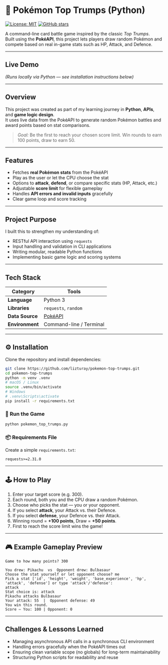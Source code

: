 # 🎴 Pokémon Top Trumps (Python)

[![License: MIT](https://img.shields.io/badge/License-MIT-blue.svg)](LICENSE)
[![GitHub stars](https://img.shields.io/github/stars/lizturay/pokemon-top-trumps?style=social)]()

A command-line card battle game inspired by the classic *Top Trumps*.  
Built using the **PokéAPI**, this project lets players draw random Pokémon and compete based on real in-game stats such as HP, Attack, and Defence.

---

## Live Demo
*(Runs locally via Python — see installation instructions below)*

---

## Overview
This project was created as part of my learning journey in **Python**, **APIs**, and **game logic design**.  
It uses live data from the PokéAPI to generate random Pokémon battles and award points based on stat comparisons.

> *Goal:* Be the first to reach your chosen score limit. Win rounds to earn 100 points, draw to earn 50.

---

## Features
- Fetches **real Pokémon stats** from the PokéAPI  
- Play as the user or let the CPU choose the stat  
- Options to **attack**, **defend**, or compare specific stats (HP, Attack, etc.)  
- Adjustable **score limit** for flexible gameplay  
- Handles **API errors and invalid inputs** gracefully  
- Clear game loop and score tracking  

---

## Project Purpose
I built this to strengthen my understanding of:
- RESTful API interaction using `requests`  
- Input handling and validation in CLI applications  
- Writing modular, readable Python functions  
- Implementing basic game logic and scoring systems  

---

## Tech Stack
| Category | Tools |
|-----------|-------|
| **Language** | Python 3 |
| **Libraries** | `requests`, `random` |
| **Data Source** | [PokéAPI](https://pokeapi.co/) |
| **Environment** | Command-line / Terminal |

---

## ⚙️ Installation

Clone the repository and install dependencies:

```bash
git clone https://github.com/lizturay/pokemon-top-trumps.git
cd pokemon-top-trumps
python -m venv .venv
# macOS / Linux
source .venv/bin/activate
# Windows
# .venv\Scripts\activate
pip install -r requirements.txt
````

### 🧠 Run the Game

```bash
python pokemon_top_trumps.py
```

### 📦 Requirements File

Create a simple `requirements.txt`:

```
requests>=2.31.0
```

---

## 🕹️ How to Play

1. Enter your target score (e.g. 300).
2. Each round, both you and the CPU draw a random Pokémon.
3. Choose who picks the stat — you or your opponent.
4. If you select **attack**, your Attack vs. their Defence.
5. If you select **defense**, your Defence vs. their Attack.
6. Winning round = **+100 points**, Draw = **+50 points**.
7. First to reach the score limit wins the game!

---

## 🎮 Example Gameplay Preview

```
Game to how many points? 300

You drew: Pikachu  vs  Opponent drew: Bulbasaur
Choose the stat yourself or let opponent choose? me
Pick a stat ['id', 'height', 'weight', 'base_experience', 'hp', 'attack', 'defense'] or type 'attack'/'defense':
attack
Stat choice is: attack
Pikachu attacks Bulbasaur
Your attack: 55  |  Opponent defense: 49
You win this round.
Score — You: 100 | Opponent: 0
```

---

## Challenges & Lessons Learned

* Managing asynchronous API calls in a synchronous CLI environment
* Handling errors gracefully when the PokéAPI times out
* Ensuring clean variable scope (no globals) for long-term maintainability
* Structuring Python scripts for readability and reuse
